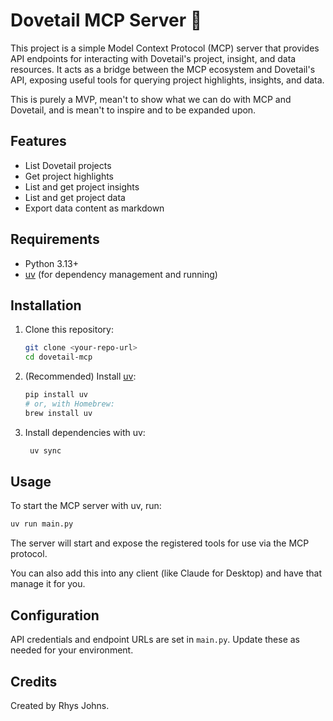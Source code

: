 # Dovetail MCP Server 🚀

This project is a simple Model Context Protocol (MCP) server that provides API endpoints for interacting with Dovetail's project, insight, and data resources. It acts as a bridge between the MCP ecosystem and Dovetail's API, exposing useful tools for querying project highlights, insights, and data.

This is purely a MVP, mean't to show what we can do with MCP and Dovetail, and is mean't to inspire and to be expanded upon.

## Features
- List Dovetail projects
- Get project highlights
- List and get project insights
- List and get project data
- Export data content as markdown

## Requirements
- Python 3.13+
- [uv](https://github.com/astral-sh/uv) (for dependency management and running)

## Installation
1. Clone this repository:
   ```sh
   git clone <your-repo-url>
   cd dovetail-mcp
   ```
2. (Recommended) Install [uv](https://github.com/astral-sh/uv):
   ```sh
   pip install uv
   # or, with Homebrew:
   brew install uv
   ```
3. Install dependencies with uv:
   ```sh
    uv sync
   ```

## Usage
To start the MCP server with uv, run:
```sh
uv run main.py
```
The server will start and expose the registered tools for use via the MCP protocol.

You can also add this into any client (like Claude for Desktop) and have that manage it for you.

## Configuration
API credentials and endpoint URLs are set in `main.py`. Update these as needed for your environment.

## Credits
Created by Rhys Johns.

